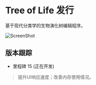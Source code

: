 # Tree of Life 发行
基于现代分类学的生物演化树编辑程序。

![ScreenShot](ScreenShot.png)

## 版本跟踪
* 里程碑 15 (正在开发)
> 提升UI响应速度；改善内存使用情况。
